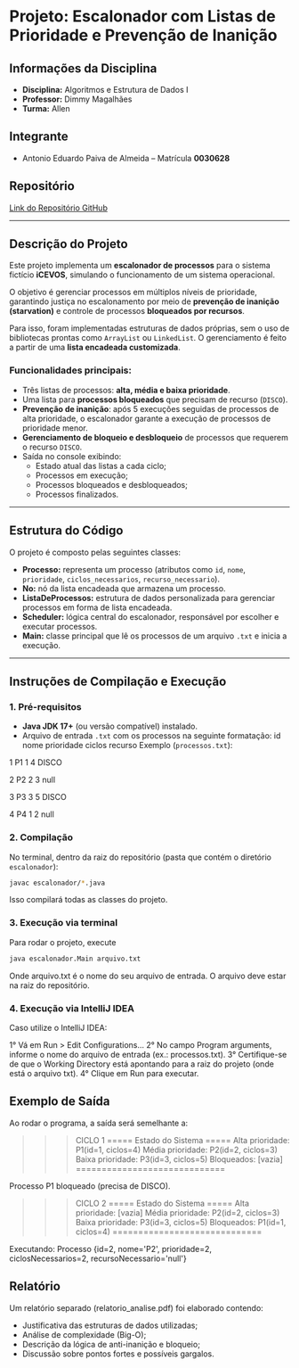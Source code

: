 # Projeto: Escalonador com Listas de Prioridade e Prevenção de Inanição

## Informações da Disciplina
- **Disciplina:** Algoritmos e Estrutura de Dados I  
- **Professor:** Dimmy Magalhães  
- **Turma:** Allen  

## Integrante
- Antonio Eduardo Paiva de Almeida – Matrícula **0030628**

## Repositório
[Link do Repositório GitHub](https://github.com/Antoni0Paiva/Escalonador-De-Processos.git)  

---

## Descrição do Projeto
Este projeto implementa um **escalonador de processos** para o sistema fictício **iCEVOS**, simulando o funcionamento de um sistema operacional.  

O objetivo é gerenciar processos em múltiplos níveis de prioridade, garantindo justiça no escalonamento por meio de **prevenção de inanição (starvation)** e controle de processos **bloqueados por recursos**.  

Para isso, foram implementadas estruturas de dados próprias, sem o uso de bibliotecas prontas como `ArrayList` ou `LinkedList`. O gerenciamento é feito a partir de uma **lista encadeada customizada**.

### Funcionalidades principais:
- Três listas de processos: **alta, média e baixa prioridade**.
- Uma lista para **processos bloqueados** que precisam de recurso (`DISCO`).
- **Prevenção de inanição**: após 5 execuções seguidas de processos de alta prioridade, o escalonador garante a execução de processos de prioridade menor.
- **Gerenciamento de bloqueio e desbloqueio** de processos que requerem o recurso `DISCO`.
- Saída no console exibindo:
  - Estado atual das listas a cada ciclo;
  - Processos em execução;
  - Processos bloqueados e desbloqueados;
  - Processos finalizados.

---

## Estrutura do Código
O projeto é composto pelas seguintes classes:
- **Processo:** representa um processo (atributos como `id`, `nome`, `prioridade`, `ciclos_necessarios`, `recurso_necessario`).  
- **No:** nó da lista encadeada que armazena um processo.  
- **ListaDeProcessos:** estrutura de dados personalizada para gerenciar processos em forma de lista encadeada.  
- **Scheduler:** lógica central do escalonador, responsável por escolher e executar processos.  
- **Main:** classe principal que lê os processos de um arquivo `.txt` e inicia a execução.  

---

## Instruções de Compilação e Execução

### 1. Pré-requisitos
- **Java JDK 17+** (ou versão compatível) instalado.  
- Arquivo de entrada `.txt` com os processos na seguinte formatação:
id nome prioridade ciclos recurso
Exemplo (`processos.txt`):

1 P1 1 4 DISCO

2 P2 2 3 null

3 P3 3 5 DISCO

4 P4 1 2 null

  
  ### 2. Compilação
No terminal, dentro da raiz do repositório (pasta que contém o diretório `escalonador`):

```bash
javac escalonador/*.java
```
Isso compilará todas as classes do projeto.

### 3. Execução via terminal
Para rodar o projeto, execute
```bash
java escalonador.Main arquivo.txt
```
Onde arquivo.txt é o nome do seu arquivo de entrada.
O arquivo deve estar na raiz do repositório.

### 4. Execução via IntelliJ IDEA
Caso utilize o IntelliJ IDEA:

1° Vá em Run > Edit Configurations...
2° No campo Program arguments, informe o nome do arquivo de entrada (ex.: processos.txt).
3° Certifique-se de que o Working Directory está apontando para a raiz do projeto (onde está o arquivo txt).
4° Clique em Run para executar.

## Exemplo de Saída
Ao rodar o programa, a saída será semelhante a:

>>> CICLO 1
===== Estado do Sistema =====
Alta prioridade: P1(id=1, ciclos=4)
Média prioridade: P2(id=2, ciclos=3)
Baixa prioridade: P3(id=3, ciclos=5)
Bloqueados: [vazia]
=============================

Processo P1 bloqueado (precisa de DISCO).

>>> CICLO 2
===== Estado do Sistema =====
Alta prioridade: [vazia]
Média prioridade: P2(id=2, ciclos=3)
Baixa prioridade: P3(id=3, ciclos=5)
Bloqueados: P1(id=1, ciclos=4)
=============================

Executando: Processo {id=2, nome='P2', prioridade=2, ciclosNecessarios=2, recursoNecessario='null'}

## Relatório
Um relatório separado (relatorio_analise.pdf) foi elaborado contendo:
- Justificativa das estruturas de dados utilizadas;
- Análise de complexidade (Big-O);
- Descrição da lógica de anti-inanição e bloqueio;
- Discussão sobre pontos fortes e possíveis gargalos.
